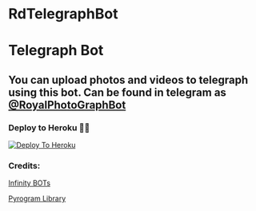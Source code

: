 # RdTelegraphBot
# Telegraph Bot

## You can upload photos and videos to telegraph using this bot. Can be found in telegram as [@RoyalPhotoGraphBot](https://t.me/RoyalPhotoGraphBot)

### Deploy to Heroku 🏃‍♂

[![Deploy To Heroku](https://www.herokucdn.com/deploy/button.svg)](https://heroku.com/deploy?template=https://github.com/Divyansh4377/RdTelegraphBot)

### Credits:

[Infinity BOTs](https://t.me/Infinity_BOTs)

[Pyrogram Library](https://github.com/pyrogram/pyrogram)

